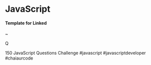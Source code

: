 # JavaScript

#### Template for Linked

~


Q


150 JavaScript Questions Challenge
#javascript #javascriptdeveloper #chaiaurcode
